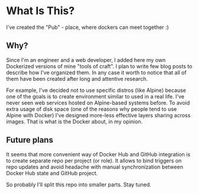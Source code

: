 What Is This?
=============

I've created the "Pub" - place, where dockers can meet together :)

Why?
---

Since I'm an engineer and a web developer, I added here my own Dockerized versions of mine "tools of craft". I plan to write few blog posts to describe how I've organized them. In any case it worth to notice that all of them have been created after long and attentive research.

For example, I've decided not to use specific distros (like Alpine) because one of the goals is to create environment similar to used in a real life. I've never seen web services hosted on Alpine-based systems before. To avoid extra usage of disk space (one of the reasons why people tend to use Alpine with Docker) I've designed more-less effective layers sharing across images. That is what is the Docker about, in my opinion.

Future plans
------------

It seems that more convenient way of Docker Hub and GitHub integration is to create separate repo per project (or role). It allows to bind triggers on repo updates and avoid headache with manual synchronization between Docker Hub state and GitHub project.

So probably I'll split this repo into smaller parts. Stay tuned.